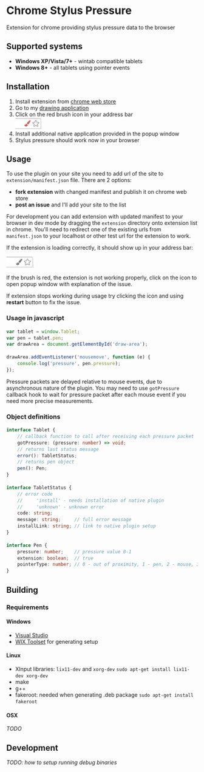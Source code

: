 # Chrome Stylus Pressure

Extension for chrome providing stylus pressure data to the browser

## Supported systems

* **Windows XP/Vista/7+** - wintab compatible tablets
* **Windows 8+** - all tablets using pointer events

## Installation

1. Install extension from [chrome web store](https://chrome.google.com/webstore/detail/stylus-pressure/ecelnbeiglepohnlccefodfpmedepoll)
2. Go to my [drawing application](https://aggie.io/stylus-pressure)
3. Click on the red brush icon in your address bar<br>![](resources/error.png)
4. Install additional native application provided in the popup window
5. Stylus pressure should work now in your browser

## Usage

To use the plugin on your site you need to add url of the site to `extension/manifest.json` file. There are 2 options:
* **fork extension** with changed manifest and publish it on chrome web store
* **post an issue** and I'll add your site to the list

For development you can add extension with updated manifest to your browser
in dev mode by dragging the `extension` directory onto extension list in chrome.
You'll need to redirect one of the existing urls from `manifest.json` to your localhost
or other test url for the extension to work.

If the extension is loading correctly, it should show up in your address bar:

![](resources/address-bar.png)

If the brush is red, the extension is not working properly, click on the icon to open 
popup window with explanation of the issue.

If extension stops working during usage try clicking the icon and using **restart**
button to fix the issue.

### Usage in javascript

```javascript
var tablet = window.Tablet;
var pen = tablet.pen;
var drawArea = document.getElementById('draw-area');

drawArea.addEventListener('mousemove', function (e) {
	console.log('pressure', pen.pressure);
});
```

Pressure packets are delayed relative to mouse events, due to asynchronous nature of
the plugin. You may need to use `gotPressure` callback hook to wait for pressure packet
after each mouse event if you need more precise measurements.

### Object definitions

```typescript
interface Tablet {
	// callback function to call after receiving each pressure packet
	gotPressure: (pressure: number) => void;
	// returns last status message
	error(): TabletStatus;
	// returns pen object
	pen(): Pen;
}

interface TabletStatus {
	// error code
	//     'install' - needs installation of native plugin
	//     'unknown' - unknown error
	code: string;
	message: string;     // full error message
	installLink: string; // link to native plugin setup
}

interface Pen {
	pressure: number;    // pressure value 0-1
	extension: boolean;  // true
	pointerType: number; // 0 - out of proximity, 1 - pen, 2 - mouse, 3 eraser
}
```

## Building

### Requirements

#### Windows

* [Visual Studio](https://www.visualstudio.com/en-us/products/visual-studio-community-vs.aspx)
* [WIX Toolset](http://wixtoolset.org/) for generating setup

#### Linux

* XInput libraries: `lix11-dev` and `xorg-dev` `sudo apt-get install lix11-dev xorg-dev`
* make
* g++
* fakeroot: needed when generating .deb package `sudo apt-get install fakeroot`

#### OSX

*TODO*

## Development

*TODO: how to setup running debug binaries*
